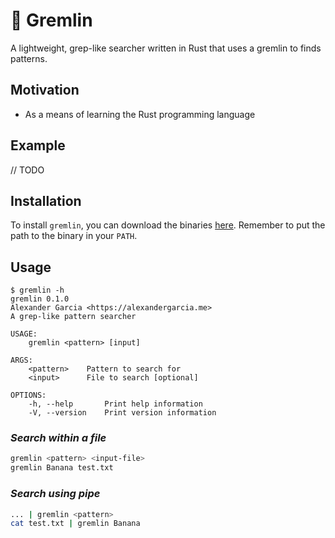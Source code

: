 # 👹 Gremlin

A lightweight, grep-like searcher written in Rust that uses a gremlin to finds patterns.

## Motivation

- As a means of learning the Rust programming language

## Example

// TODO

## Installation

To install `gremlin`, you can download the binaries [here](https://github.com/asg5704/gremlin/releases). Remember to put the path to the binary in your `PATH`.

## Usage

```
$ gremlin -h
gremlin 0.1.0
Alexander Garcia <https://alexandergarcia.me>
A grep-like pattern searcher

USAGE:
    gremlin <pattern> [input]

ARGS:
    <pattern>    Pattern to search for
    <input>      File to search [optional]

OPTIONS:
    -h, --help       Print help information
    -V, --version    Print version information
```

### _Search within a file_

```bash
gremlin <pattern> <input-file>
gremlin Banana test.txt
```

### _Search using pipe_

```bash
... | gremlin <pattern>
cat test.txt | gremlin Banana
```
